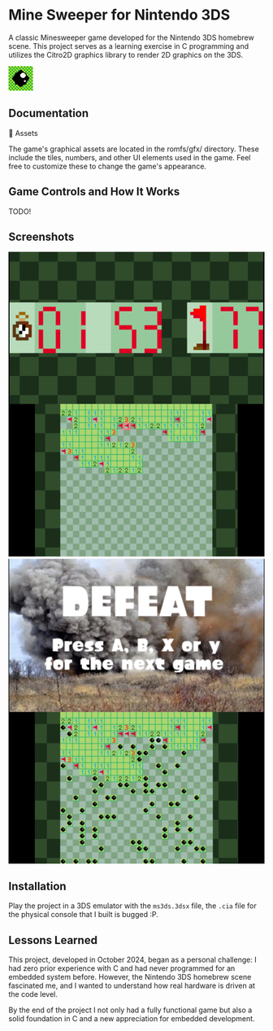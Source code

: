 # Mine Sweeper for Nintendo 3DS

A classic Minesweeper game developed for the Nintendo 3DS homebrew scene. This project serves as a learning exercise in C programming and utilizes the Citro2D graphics library to render 2D graphics on the 3DS.


![Logo](pictures/ms3ds.png)


## Documentation

🎨 Assets

The game's graphical assets are located in the romfs/gfx/ directory. These include the tiles, numbers, and other UI elements used in the game. Feel free to customize these to change the game's appearance.


## Game Controls and How It Works
TODO!
## Screenshots

![Screenshot](pictures/screenshot1.png)
![Screenshot](pictures/screenshot2.png)


## Installation

Play the project in a 3DS emulator with the `ms3ds.3dsx` file, the `.cia` file for the physical console that I built is bugged :P.
    
## Lessons Learned

This project, developed in October 2024, began as a personal challenge: I had zero prior experience with C and had never programmed for an embedded system before. However, the Nintendo 3DS homebrew scene fascinated me, and I wanted to understand how real hardware is driven at the code level.

By the end of the project I not only had a fully functional game but also a solid foundation in C and a new appreciation for embedded development. 
